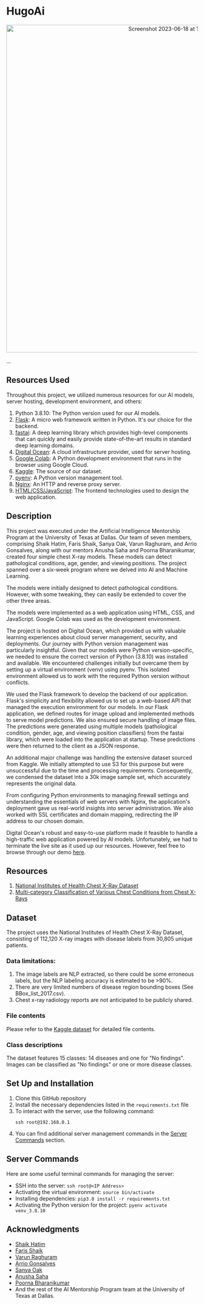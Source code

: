 # HugoAi

<p align="center">
  <img width="863" alt="Screenshot 2023-06-18 at 19 43 24" src="https://github.com/Hteam121/HugoAi/assets/85576231/88412901-9244-43a8-9cf9-581b19425fb8">
</p>

...
## Resources Used

Throughout this project, we utilized numerous resources for our AI models, server hosting, development environment, and others:

1. Python 3.8.10: The Python version used for our AI models.
2. [Flask](https://flask.palletsprojects.com/en/2.0.x/): A micro web framework written in Python. It's our choice for the backend.
3. [fastai](https://docs.fast.ai/): A deep learning library which provides high-level components that can quickly and easily provide state-of-the-art results in standard deep learning domains.
4. [Digital Ocean](https://www.digitalocean.com/): A cloud infrastructure provider, used for server hosting.
5. [Google Colab](https://colab.research.google.com/): A Python development environment that runs in the browser using Google Cloud.
6. [Kaggle](https://www.kaggle.com/datasets/nih-chest-xrays/data): The source of our dataset.
7. [pyenv](https://github.com/pyenv/pyenv): A Python version management tool.
8. [Nginx](https://nginx.org/en/): An HTTP and reverse proxy server.
9. [HTML/CSS/JavaScript](https://developer.mozilla.org/en-US/docs/Learn): The frontend technologies used to design the web application.


## Description
This project was executed under the Artificial Intelligence Mentorship Program at the University of Texas at Dallas. Our team of seven members, comprising Shaik Hatim, Faris Shaik, Sanya Oak, Varun Raghuram, and Arrio Gonsalves, along with our mentors Anusha Saha and Poorna Bharanikumar, created four simple chest X-ray models. These models can detect pathological conditions, age, gender, and viewing positions. The project spanned over a six-week program where we delved into AI and Machine Learning.

The models were initially designed to detect pathological conditions. However, with some tweaking, they can easily be extended to cover the other three areas. 

The models were implemented as a web application using HTML, CSS, and JavaScript. Google Colab was used as the development environment.

The project is hosted on Digital Ocean, which provided us with valuable learning experiences about cloud server management, security, and deployments. Our journey with Python version management was particularly insightful. Given that our models were Python version-specific, we needed to ensure the correct version of Python (3.8.10) was installed and available. We encountered challenges initially but overcame them by setting up a virtual environment (venv) using pyenv. This isolated environment allowed us to work with the required Python version without conflicts.

We used the Flask framework to develop the backend of our application. Flask's simplicity and flexibility allowed us to set up a web-based API that managed the execution environment for our models. In our Flask application, we defined routes for image upload and implemented methods to serve model predictions. We also ensured secure handling of image files. The predictions were generated using multiple models (pathological condition, gender, age, and viewing position classifiers) from the fastai library, which were loaded into the application at startup. These predictions were then returned to the client as a JSON response.

An additional major challenge was handling the extensive dataset sourced from Kaggle. We initially attempted to use S3 for this purpose but were unsuccessful due to the time and processing requirements. Consequently, we condensed the dataset into a 30k image sample set, which accurately represents the original data.

From configuring Python environments to managing firewall settings and understanding the essentials of web servers with Nginx, the application's deployment gave us real-world insights into server administration. We also worked with SSL certificates and domain mapping, redirecting the IP address to our chosen domain.

Digital Ocean's robust and easy-to-use platform made it feasible to handle a high-traffic web application powered by AI models. Unfortunately, we had to terminate the live site as it used up our resources. However, feel free to browse through our demo [here](https://github.com/Hteam121/HugoAi/tree/master/demo).

## Resources
1. [National Institutes of Health Chest X-Ray Dataset](https://www.kaggle.com/datasets/nih-chest-xrays/data)
2. [Multi-category Classification of Various Chest Conditions from Chest X-Rays](https://towardsdatascience.com/multi-category-classification-of-various-chest-conditions-from-chest-x-rays-1d6428522997)

## Dataset
The project uses the National Institutes of Health Chest X-Ray Dataset, consisting of 112,120 X-ray images with disease labels from 30,805 unique patients. 

### Data limitations:
1. The image labels are NLP extracted, so there could be some erroneous labels, but the NLP labeling accuracy is estimated to be >90%.
2. There are very limited numbers of disease region bounding boxes (See BBox_list_2017.csv).
3. Chest x-ray radiology reports are not anticipated to be publicly shared. 

### File contents
Please refer to the [Kaggle dataset](https://www.kaggle.com/datasets/nih-chest-xrays/data) for detailed file contents.

### Class descriptions
The dataset features 15 classes: 14 diseases and one for "No findings". Images can be classified as "No findings" or one or more disease classes. 

## Set Up and Installation
1. Clone this GitHub repository
2. Install the necessary dependencies listed in the `requirements.txt` file
3. To interact with the server, use the following command:
    ```
    ssh root@192.168.0.1
    ```
4. You can find additional server management commands in the [Server Commands](#server-commands) section.

## Server Commands
Here are some useful terminal commands for managing the server:
- SSH into the server: `ssh root@<IP Address>`
- Activating the virtual environment: `source bin/activate`
- Installing dependencies: `pip3.8 install -r requirements.txt`
- Activating the Python version for the project: `pyenv activate venv_3.8.10`

## Acknowledgments
- [Shaik Hatim](https://www.linkedin.com/in/shaik-hatim/)
- [Faris Shaik](https://www.linkedin.com/in/farisshaik/)
- [Varun Raghuram](https://www.linkedin.com/in/varun-raghuram-2a7822201/)
- [Arrio Gonsalves](https://www.linkedin.com/in/adgarrio/)
- [Sanya Oak](https://www.linkedin.com/in/sanyaoak/)
- [Anusha Saha](https://www.linkedin.com/in/anushasaha/)
- [Poorna Bharanikumar](https://www.linkedin.com/in/poorna-bharanikumar/)
- And the rest of the AI Mentorship Program team at the University of Texas at Dallas.

